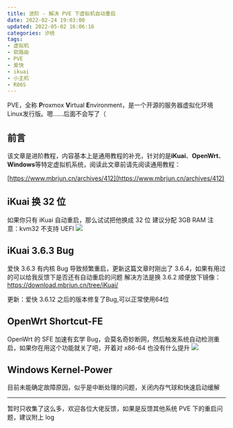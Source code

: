 ```yaml
---
title: 进阶 - 解决 PVE 下虚拟机自动重启
date: 2022-02-24 19:03:00
updated: 2022-05-02 16:06:16
categories: 汐统
tags:
- 虚拟机
- 软路由
- PVE
- 爱快
- ikuai
- 小主机
- R86S
---
```

PVE，全称 **P**roxmox **V**irtual **E**nvironment，是一个开源的服务器虚拟化环境Linux发行版。嗯……后面不会写了（
<!-- more -->

## 前言

该文章是进阶教程，内容基本上是通用教程的补充，针对的是**iKuai**、**OpenWrt**、**Windows**等特定虚拟机系统，阅读此文章前请先阅读通用教程：

[https://www.mbrjun.cn/archives/412](https://www.mbrjun.cn/archives/412)

## iKuai 换 32 位

如果你只有 iKuai 自动重启，那么试试把他换成 32 位
建议分配 3GB RAM
注意：kvm32 不支持 UEFI
![](https://cos.mbrjun.cn/IMGS/2022/02/24/ku.png)

## iKuai 3.6.3 Bug

爱快 3.6.3 有内核 Bug 导致频繁重启，更新这篇文章时刚出了 3.6.4，如果有用过的可以给我反馈下是否还有自动重启的问题
解决方法是换 3.6.2
顺便放下镜像：https://download.mbrjun.cn/tree/iKuai/

更新：爱快 3.6.12 之后的版本修复了Bug,可以正常使用64位

## OpenWrt Shortcut-FE

OpenWrt 的 SFE 加速有玄学 Bug，会莫名奇妙断网，然后触发系统自动检测重启，如果你在用这个功能就关了吧，开着对 x86-64 也没有什么提升
![](https://cos.mbrjun.cn/IMGS/2022/05/01/rf.png)

## Windows Kernel-Power

目前未能确定故障原因，似乎是中断处理的问题，关闭内存气球和快速启动缓解

---

暂时只收集了这么多，欢迎各位大佬反馈，如果是反馈其他系统 PVE 下的重启问题，建议附上 log
